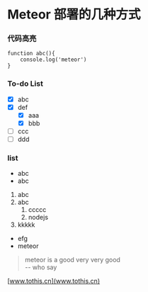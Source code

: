 # Meteor 部署的几种方式

### 代码高亮
```
function abc(){
    console.log('meteor')
}
```
### To-do List
- [x] abc
- [x] def
  - [x] aaa
  - [x] bbb
- [ ] ccc
- [ ] ddd

### list
- abc
- abc
1. abc
2. abc
    1. ccccc
    2. nodejs
3. kkkkk
- efg
- meteor

> meteor is a good very very good <br> -- who say

[www.tothis.cn](www.tothis.cn)
